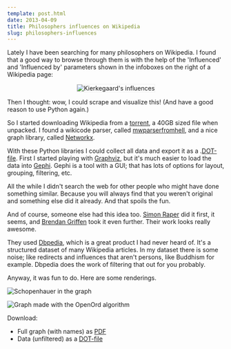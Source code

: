 ```yaml
---
template: post.html
date: 2013-04-09
title: Philosophers influences on Wikipedia
slug: philosophers-influences
---
```


Lately I have been searching for many philosophers on Wikipedia. I found that a good way to browse through them is with the help of the 'Influenced' and 'Influenced by' parameters shown in the infoboxes on the right of a Wikipedia page:

<p style="text-align:center;"><img style="border:1px solid #EEE;" alt="Kierkegaard's influences" src="/assets/images/kierkegaard-influenced-by.png"></p>

Then I thought: wow, I could scrape and visualize this! (And have a good reason to use Python again.)

So I started downloading Wikipedia from a [torrent](https://meta.wikimedia.org/wiki/Data_dump_torrents), a 40GB sized file when unpacked. I found a wikicode parser, called [mwparserfromhell](https://github.com/earwig/mwparserfromhell), and a nice graph library, called [Networkx](http://networkx.github.io/).

With these Python libraries I could collect all data and export it as a .<a href="http://en.wikipedia.org/wiki/DOT_(graph_description_language)">DOT-file</a>. First I started playing with [Graphviz](http://www.graphviz.org/), but it's much easier to load the data into [Gephi](https://gephi.org/). Gephi is a tool with a GUI; that has lots of options for layout, grouping, filtering, etc.

All the while I didn't search the web for other people who might have done something similar. Because you will always find that you weren't original and something else did it already. And that spoils the fun.

And of course, someone else had this idea too. [Simon Raper](http://drunks-and-lampposts.com/2012/06/13/graphing-the-history-of-philosophy/) did it first, it seems, and [Brendan Griffen](http://griffsgraphs.com/2012/07/03/graphing-every-idea-in-history/) took it even further. Their work looks really awesome.

They used [Dbpedia](http://dbpedia.org/), which is a great product I had never heard of. It's a structured dataset of many Wikipedia articles. In my dataset there is some noise; like redirects and influences that aren't persons, like Buddhism for example. Dbpedia does the work of filtering that out for you probably.

Anyway, it was fun to do. Here are some renderings.

![Schopenhauer in the graph](/assets/images/graph-schopenhauer.jpg)

![Graph made with the OpenOrd algorithm](/assets/images/philosophers-graph-openord.jpg)

Download:

- Full graph (with names) as <a href="/assets/files/philosophers-wikipedia-unfiltered-fruchrein.pdf" target="_blank">PDF</a>
- Data (unfiltered) as a <a href="/assets/files/philosophers-wikipedia-unfiltered.dot" target="_blank">DOT-file</a>
